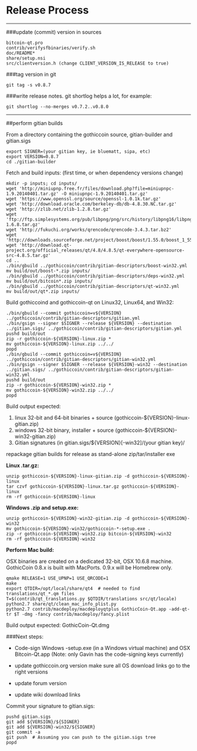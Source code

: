 Release Process
====================

* * *

###update (commit) version in sources


	bitcoin-qt.pro
	contrib/verifysfbinaries/verify.sh
	doc/README*
	share/setup.nsi
	src/clientversion.h (change CLIENT_VERSION_IS_RELEASE to true)

###tag version in git

	git tag -s v0.8.7

###write release notes. git shortlog helps a lot, for example:

	git shortlog --no-merges v0.7.2..v0.8.0

* * *

##perform gitian builds

 From a directory containing the gothiccoin source, gitian-builder and gitian.sigs
  
	export SIGNER=(your gitian key, ie bluematt, sipa, etc)
	export VERSION=0.8.7
	cd ./gitian-builder

 Fetch and build inputs: (first time, or when dependency versions change)

	mkdir -p inputs; cd inputs/
	wget 'http://miniupnp.free.fr/files/download.php?file=miniupnpc-1.9.20140401.tar.gz' -O miniupnpc-1.9.20140401.tar.gz'
	wget 'https://www.openssl.org/source/openssl-1.0.1k.tar.gz'
	wget 'http://download.oracle.com/berkeley-db/db-4.8.30.NC.tar.gz'
	wget 'http://zlib.net/zlib-1.2.8.tar.gz'
	wget 'ftp://ftp.simplesystems.org/pub/libpng/png/src/history/libpng16/libpng-1.6.8.tar.gz'
	wget 'http://fukuchi.org/works/qrencode/qrencode-3.4.3.tar.bz2'
	wget 'http://downloads.sourceforge.net/project/boost/boost/1.55.0/boost_1_55_0.tar.bz2'
	wget 'http://download.qt-project.org/official_releases/qt/4.8/4.8.5/qt-everywhere-opensource-src-4.8.5.tar.gz'
	cd ..
	./bin/gbuild ../gothiccoin/contrib/gitian-descriptors/boost-win32.yml
	mv build/out/boost-*.zip inputs/
	./bin/gbuild ../gothiccoin/contrib/gitian-descriptors/deps-win32.yml
	mv build/out/bitcoin*.zip inputs/
	./bin/gbuild ../gothiccoin/contrib/gitian-descriptors/qt-win32.yml
	mv build/out/qt*.zip inputs/

 Build gothiccoind and gothiccoin-qt on Linux32, Linux64, and Win32:
  
	./bin/gbuild --commit gothiccoin=v${VERSION} ../gothiccoin/contrib/gitian-descriptors/gitian.yml
	./bin/gsign --signer $SIGNER --release ${VERSION} --destination ../gitian.sigs/ ../gothiccoin/contrib/gitian-descriptors/gitian.yml
	pushd build/out
	zip -r gothiccoin-${VERSION}-linux.zip *
	mv gothiccoin-${VERSION}-linux.zip ../../
	popd
	./bin/gbuild --commit gothiccoin=v${VERSION} ../gothiccoin/contrib/gitian-descriptors/gitian-win32.yml
	./bin/gsign --signer $SIGNER --release ${VERSION}-win32 --destination ../gitian.sigs/ ../gothiccoin/contrib/gitian-descriptors/gitian-win32.yml
	pushd build/out
	zip -r gothiccoin-${VERSION}-win32.zip *
	mv gothiccoin-${VERSION}-win32.zip ../../
	popd

  Build output expected:

  1. linux 32-bit and 64-bit binaries + source (gothiccoin-${VERSION}-linux-gitian.zip)
  2. windows 32-bit binary, installer + source (gothiccoin-${VERSION}-win32-gitian.zip)
  3. Gitian signatures (in gitian.sigs/${VERSION}[-win32]/(your gitian key)/

repackage gitian builds for release as stand-alone zip/tar/installer exe

**Linux .tar.gz:**

	unzip gothiccoin-${VERSION}-linux-gitian.zip -d gothiccoin-${VERSION}-linux
	tar czvf gothiccoin-${VERSION}-linux.tar.gz gothiccoin-${VERSION}-linux
	rm -rf gothiccoin-${VERSION}-linux

**Windows .zip and setup.exe:**

	unzip gothiccoin-${VERSION}-win32-gitian.zip -d gothiccoin-${VERSION}-win32
	mv gothiccoin-${VERSION}-win32/gothiccoin-*-setup.exe .
	zip -r gothiccoin-${VERSION}-win32.zip bitcoin-${VERSION}-win32
	rm -rf gothiccoin-${VERSION}-win32

**Perform Mac build:**

  OSX binaries are created on a dedicated 32-bit, OSX 10.6.8 machine.
  GothicCoin 0.8.x is built with MacPorts.  0.9.x will be Homebrew only.

	qmake RELEASE=1 USE_UPNP=1 USE_QRCODE=1
	make
	export QTDIR=/opt/local/share/qt4  # needed to find translations/qt_*.qm files
	T=$(contrib/qt_translations.py $QTDIR/translations src/qt/locale)
	python2.7 share/qt/clean_mac_info_plist.py
	python2.7 contrib/macdeploy/macdeployqtplus GothicCoin-Qt.app -add-qt-tr $T -dmg -fancy contrib/macdeploy/fancy.plist

 Build output expected: GothicCoin-Qt.dmg

###Next steps:

* Code-sign Windows -setup.exe (in a Windows virtual machine) and
  OSX Bitcoin-Qt.app (Note: only Gavin has the code-signing keys currently)

* update gothiccoin.org version
  make sure all OS download links go to the right versions

* update forum version

* update wiki download links

Commit your signature to gitian.sigs:

	pushd gitian.sigs
	git add ${VERSION}/${SIGNER}
	git add ${VERSION}-win32/${SIGNER}
	git commit -a
	git push  # Assuming you can push to the gitian.sigs tree
	popd


